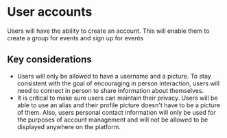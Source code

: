 # User accounts


Users will have the ability to create an account. This will enable them to create a group for events and sign up for events


## Key considerations

- Users will only be allowed to have a username and a picture. To stay consistent with the goal of encouraging in person
interaction, users will need to connect in person to share information about themselves.
- It is critical to make sure users can maintain their privacy. Users will be able to use an alias and their profile
picture doesn't have to be a picture of them. Also, users personal contact information will only be used for the 
purposes of account management and will not be allowed to be displayed anywhere on the platform.